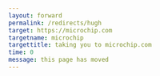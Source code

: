 ```yaml
---
layout: forward
permalink: /redirects/hugh
target: https://microchip.com
targetname: microchip
targettitle: taking you to microchip.com
time: 0
message: this page has moved
---
```

